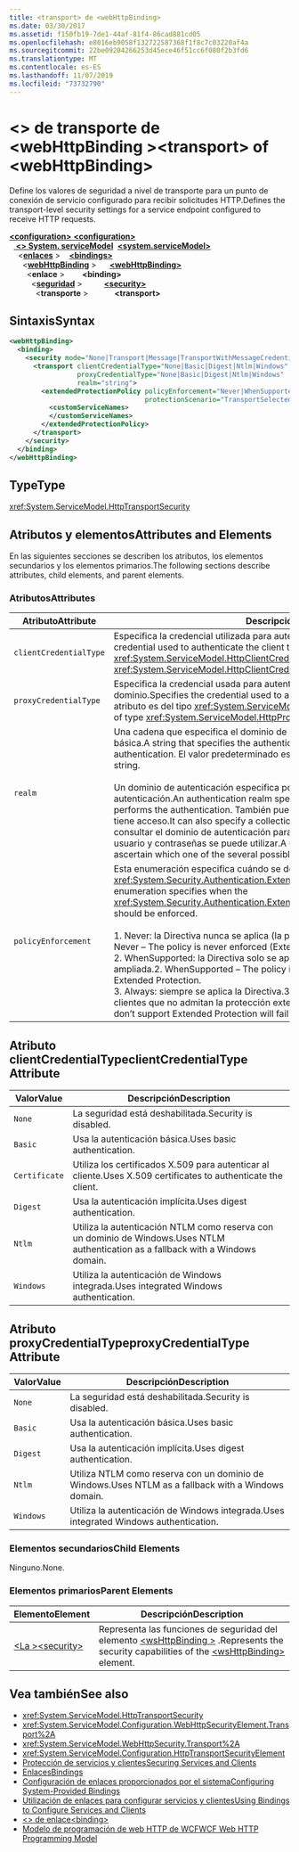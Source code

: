 ```yaml
---
title: <transport> de <webHttpBinding>
ms.date: 03/30/2017
ms.assetid: f150fb19-7de1-44af-81f4-86cad881cd05
ms.openlocfilehash: e8016eb9058f132722587368f1f8c7c03220af4a
ms.sourcegitcommit: 22be09204266253d45ece46f51cc6f080f2b3fd6
ms.translationtype: MT
ms.contentlocale: es-ES
ms.lasthandoff: 11/07/2019
ms.locfileid: "73732790"
---
```

# <a name="transport-of-webhttpbinding"></a><span data-ttu-id="60355-102">\<> de transporte de \<webHttpBinding ></span><span class="sxs-lookup"><span data-stu-id="60355-102">\<transport> of \<webHttpBinding></span></span>
<span data-ttu-id="60355-103">Define los valores de seguridad a nivel de transporte para un punto de conexión de servicio configurado para recibir solicitudes HTTP.</span><span class="sxs-lookup"><span data-stu-id="60355-103">Defines the transport-level security settings for a service endpoint configured to receive HTTP requests.</span></span>  
  
<span data-ttu-id="60355-104">[ **\<configuration>** ](../configuration-element.md)</span><span class="sxs-lookup"><span data-stu-id="60355-104">[**\<configuration>**](../configuration-element.md)</span></span>\
<span data-ttu-id="60355-105">&nbsp;&nbsp;[ **\<> System. serviceModel**](system-servicemodel.md)</span><span class="sxs-lookup"><span data-stu-id="60355-105">&nbsp;&nbsp;[**\<system.serviceModel>**](system-servicemodel.md)</span></span>\
<span data-ttu-id="60355-106">&nbsp;&nbsp;&nbsp;&nbsp;\<[**enlaces**](bindings.md) ></span><span class="sxs-lookup"><span data-stu-id="60355-106">&nbsp;&nbsp;&nbsp;&nbsp;[**\<bindings>**](bindings.md)</span></span>\
<span data-ttu-id="60355-107">&nbsp;&nbsp;&nbsp;&nbsp;&nbsp;&nbsp;\<[**webHttpBinding**](webhttpbinding.md) ></span><span class="sxs-lookup"><span data-stu-id="60355-107">&nbsp;&nbsp;&nbsp;&nbsp;&nbsp;&nbsp;[**\<webHttpBinding>**](webhttpbinding.md)</span></span>\
<span data-ttu-id="60355-108">&nbsp;&nbsp;&nbsp;&nbsp;&nbsp;&nbsp;&nbsp;&nbsp;\<**enlace** ></span><span class="sxs-lookup"><span data-stu-id="60355-108">&nbsp;&nbsp;&nbsp;&nbsp;&nbsp;&nbsp;&nbsp;&nbsp;**\<binding>**</span></span>\
<span data-ttu-id="60355-109">&nbsp;&nbsp;&nbsp;&nbsp;&nbsp;&nbsp;&nbsp;&nbsp;&nbsp;&nbsp;\<[**seguridad**](security-of-webhttpbinding.md) ></span><span class="sxs-lookup"><span data-stu-id="60355-109">&nbsp;&nbsp;&nbsp;&nbsp;&nbsp;&nbsp;&nbsp;&nbsp;&nbsp;&nbsp;[**\<security>**](security-of-webhttpbinding.md)</span></span>\
<span data-ttu-id="60355-110">&nbsp;&nbsp;&nbsp;&nbsp;&nbsp;&nbsp;&nbsp;&nbsp;&nbsp;&nbsp;&nbsp;&nbsp;\<**transporte** ></span><span class="sxs-lookup"><span data-stu-id="60355-110">&nbsp;&nbsp;&nbsp;&nbsp;&nbsp;&nbsp;&nbsp;&nbsp;&nbsp;&nbsp;&nbsp;&nbsp;**\<transport>**</span></span>  
  
## <a name="syntax"></a><span data-ttu-id="60355-111">Sintaxis</span><span class="sxs-lookup"><span data-stu-id="60355-111">Syntax</span></span>  
  
```xml  
<webHttpBinding>
  <binding>
    <security mode="None|Transport|Message|TransportWithMessageCredential|TransportCredentialOnly">
      <transport clientCredentialType="None|Basic|Digest|Ntlm|Windows"
                 proxyCredentialType="None|Basic|Digest|Ntlm|Windows"
                 realm="string">
        <extendedProtectionPolicy policyEnforcement="Never|WhenSupported|Always"
                                  protectionScenario="TransportSelected|TrustedProxy">
          <customServiceNames>
          </customServiceNames>
        </extendedProtectionPolicy>
      </transport>
    </security>
  </binding>
</webHttpBinding>
```  
  
## <a name="type"></a><span data-ttu-id="60355-112">Type</span><span class="sxs-lookup"><span data-stu-id="60355-112">Type</span></span>  
 <xref:System.ServiceModel.HttpTransportSecurity>  
  
## <a name="attributes-and-elements"></a><span data-ttu-id="60355-113">Atributos y elementos</span><span class="sxs-lookup"><span data-stu-id="60355-113">Attributes and Elements</span></span>  
 <span data-ttu-id="60355-114">En las siguientes secciones se describen los atributos, los elementos secundarios y los elementos primarios.</span><span class="sxs-lookup"><span data-stu-id="60355-114">The following sections describe attributes, child elements, and parent elements.</span></span>  
  
### <a name="attributes"></a><span data-ttu-id="60355-115">Atributos</span><span class="sxs-lookup"><span data-stu-id="60355-115">Attributes</span></span>  
  
|<span data-ttu-id="60355-116">Atributo</span><span class="sxs-lookup"><span data-stu-id="60355-116">Attribute</span></span>|<span data-ttu-id="60355-117">Descripción</span><span class="sxs-lookup"><span data-stu-id="60355-117">Description</span></span>|  
|---------------|-----------------|  
|`clientCredentialType`|<span data-ttu-id="60355-118">Especifica la credencial utilizada para autenticar el cliente al servicio.</span><span class="sxs-lookup"><span data-stu-id="60355-118">Specifies the credential used to authenticate the client to the service.</span></span> <span data-ttu-id="60355-119">Este atributo es del tipo <xref:System.ServiceModel.HttpClientCredentialType>.</span><span class="sxs-lookup"><span data-stu-id="60355-119">This attribute is of type <xref:System.ServiceModel.HttpClientCredentialType>.</span></span>|  
|`proxyCredentialType`|<span data-ttu-id="60355-120">Especifica la credencial usada para autenticar al cliente en un proxy del dominio.</span><span class="sxs-lookup"><span data-stu-id="60355-120">Specifies the credential used to authenticate the client to a domain proxy.</span></span> <span data-ttu-id="60355-121">Este atributo es del tipo <xref:System.ServiceModel.HttpProxyCredentialType>.</span><span class="sxs-lookup"><span data-stu-id="60355-121">This attribute is of type <xref:System.ServiceModel.HttpProxyCredentialType>.</span></span>|  
|`realm`|<span data-ttu-id="60355-122">Una cadena que especifica el dominio de autenticación para autenticación implícita o básica.</span><span class="sxs-lookup"><span data-stu-id="60355-122">A string that specifies the authentication realm for digest or basic authentication.</span></span> <span data-ttu-id="60355-123">El valor predeterminado es una cadena vacía.</span><span class="sxs-lookup"><span data-stu-id="60355-123">The default is an empty string.</span></span><br /><br /> <span data-ttu-id="60355-124">Un dominio de autenticación especifica por lo menos el nombre del host que realiza la autenticación.</span><span class="sxs-lookup"><span data-stu-id="60355-124">An authentication realm specifies at least the name of the host that performs the authentication.</span></span> <span data-ttu-id="60355-125">También puede especificar una colección de usuarios que tiene acceso.</span><span class="sxs-lookup"><span data-stu-id="60355-125">It can also specify a collection of users that has access.</span></span> <span data-ttu-id="60355-126">Un usuario puede consultar el dominio de autenticación para determinar cuál de los posibles nombres de usuario y contraseñas se puede utilizar.</span><span class="sxs-lookup"><span data-stu-id="60355-126">A user can query the authentication realm to ascertain which one of the several possible usernames and passwords can be used.</span></span>|  
|`policyEnforcement`|<span data-ttu-id="60355-127">Esta enumeración especifica cuándo se debe aplicar <xref:System.Security.Authentication.ExtendedProtection.ExtendedProtectionPolicy>.</span><span class="sxs-lookup"><span data-stu-id="60355-127">This enumeration specifies when the <xref:System.Security.Authentication.ExtendedProtection.ExtendedProtectionPolicy> should be enforced.</span></span><br /><br /> <span data-ttu-id="60355-128">1. Never: la Directiva nunca se aplica (la protección ampliada está deshabilitada).</span><span class="sxs-lookup"><span data-stu-id="60355-128">1.  Never – The policy is never enforced (Extended Protection is disabled).</span></span><br /><span data-ttu-id="60355-129">2. WhenSupported: la Directiva solo se aplica si el cliente admite la protección ampliada.</span><span class="sxs-lookup"><span data-stu-id="60355-129">2.  WhenSupported – The policy is enforced only if the client supports Extended Protection.</span></span><br /><span data-ttu-id="60355-130">3. Always: siempre se aplica la Directiva.</span><span class="sxs-lookup"><span data-stu-id="60355-130">3.  Always – The policy is always enforced.</span></span> <span data-ttu-id="60355-131">Los clientes que no admitan la protección extendida no podrán autenticarse.</span><span class="sxs-lookup"><span data-stu-id="60355-131">Clients which don’t support Extended Protection will fail to authenticate.</span></span>|  
  
## <a name="clientcredentialtype-attribute"></a><span data-ttu-id="60355-132">Atributo clientCredentialType</span><span class="sxs-lookup"><span data-stu-id="60355-132">clientCredentialType Attribute</span></span>  
  
|<span data-ttu-id="60355-133">Valor</span><span class="sxs-lookup"><span data-stu-id="60355-133">Value</span></span>|<span data-ttu-id="60355-134">Descripción</span><span class="sxs-lookup"><span data-stu-id="60355-134">Description</span></span>|  
|-----------|-----------------|  
|`None`|<span data-ttu-id="60355-135">La seguridad está deshabilitada.</span><span class="sxs-lookup"><span data-stu-id="60355-135">Security is disabled.</span></span>|  
|`Basic`|<span data-ttu-id="60355-136">Usa la autenticación básica.</span><span class="sxs-lookup"><span data-stu-id="60355-136">Uses basic authentication.</span></span>|  
|`Certificate`|<span data-ttu-id="60355-137">Utiliza los certificados X.509 para autenticar al cliente.</span><span class="sxs-lookup"><span data-stu-id="60355-137">Uses X.509 certificates to authenticate the client.</span></span>|  
|`Digest`|<span data-ttu-id="60355-138">Usa la autenticación implícita.</span><span class="sxs-lookup"><span data-stu-id="60355-138">Uses digest authentication.</span></span>|  
|`Ntlm`|<span data-ttu-id="60355-139">Utiliza la autenticación NTLM como reserva con un dominio de Windows.</span><span class="sxs-lookup"><span data-stu-id="60355-139">Uses NTLM authentication as a fallback with a Windows domain.</span></span>|  
|`Windows`|<span data-ttu-id="60355-140">Utiliza la autenticación de Windows integrada.</span><span class="sxs-lookup"><span data-stu-id="60355-140">Uses integrated Windows authentication.</span></span>|  
  
## <a name="proxycredentialtype-attribute"></a><span data-ttu-id="60355-141">Atributo proxyCredentialType</span><span class="sxs-lookup"><span data-stu-id="60355-141">proxyCredentialType Attribute</span></span>  
  
|<span data-ttu-id="60355-142">Valor</span><span class="sxs-lookup"><span data-stu-id="60355-142">Value</span></span>|<span data-ttu-id="60355-143">Descripción</span><span class="sxs-lookup"><span data-stu-id="60355-143">Description</span></span>|  
|-----------|-----------------|  
|`None`|<span data-ttu-id="60355-144">La seguridad está deshabilitada.</span><span class="sxs-lookup"><span data-stu-id="60355-144">Security is disabled.</span></span>|  
|`Basic`|<span data-ttu-id="60355-145">Usa la autenticación básica.</span><span class="sxs-lookup"><span data-stu-id="60355-145">Uses basic authentication.</span></span>|  
|`Digest`|<span data-ttu-id="60355-146">Usa la autenticación implícita.</span><span class="sxs-lookup"><span data-stu-id="60355-146">Uses digest authentication.</span></span>|  
|`Ntlm`|<span data-ttu-id="60355-147">Utiliza NTLM como reserva con un dominio de Windows.</span><span class="sxs-lookup"><span data-stu-id="60355-147">Uses NTLM as a fallback with a Windows domain.</span></span>|  
|`Windows`|<span data-ttu-id="60355-148">Utiliza la autenticación de Windows integrada.</span><span class="sxs-lookup"><span data-stu-id="60355-148">Uses integrated Windows authentication.</span></span>|  
  
### <a name="child-elements"></a><span data-ttu-id="60355-149">Elementos secundarios</span><span class="sxs-lookup"><span data-stu-id="60355-149">Child Elements</span></span>  
 <span data-ttu-id="60355-150">Ninguno.</span><span class="sxs-lookup"><span data-stu-id="60355-150">None.</span></span>  
  
### <a name="parent-elements"></a><span data-ttu-id="60355-151">Elementos primarios</span><span class="sxs-lookup"><span data-stu-id="60355-151">Parent Elements</span></span>  
  
|<span data-ttu-id="60355-152">Elemento</span><span class="sxs-lookup"><span data-stu-id="60355-152">Element</span></span>|<span data-ttu-id="60355-153">Descripción</span><span class="sxs-lookup"><span data-stu-id="60355-153">Description</span></span>|  
|-------------|-----------------|  
|[<span data-ttu-id="60355-154">\<La ></span><span class="sxs-lookup"><span data-stu-id="60355-154">\<security></span></span>](security-of-webhttpbinding.md)|<span data-ttu-id="60355-155">Representa las funciones de seguridad del elemento [\<wsHttpBinding >](wshttpbinding.md) .</span><span class="sxs-lookup"><span data-stu-id="60355-155">Represents the security capabilities of the [\<wsHttpBinding>](wshttpbinding.md) element.</span></span>|  
  
## <a name="see-also"></a><span data-ttu-id="60355-156">Vea también</span><span class="sxs-lookup"><span data-stu-id="60355-156">See also</span></span>

- <xref:System.ServiceModel.HttpTransportSecurity>
- <xref:System.ServiceModel.Configuration.WebHttpSecurityElement.Transport%2A>
- <xref:System.ServiceModel.WebHttpSecurity.Transport%2A>
- <xref:System.ServiceModel.Configuration.HttpTransportSecurityElement>
- [<span data-ttu-id="60355-157">Protección de servicios y clientes</span><span class="sxs-lookup"><span data-stu-id="60355-157">Securing Services and Clients</span></span>](../../../wcf/feature-details/securing-services-and-clients.md)
- [<span data-ttu-id="60355-158">Enlaces</span><span class="sxs-lookup"><span data-stu-id="60355-158">Bindings</span></span>](../../../wcf/bindings.md)
- [<span data-ttu-id="60355-159">Configuración de enlaces proporcionados por el sistema</span><span class="sxs-lookup"><span data-stu-id="60355-159">Configuring System-Provided Bindings</span></span>](../../../wcf/feature-details/configuring-system-provided-bindings.md)
- [<span data-ttu-id="60355-160">Utilización de enlaces para configurar servicios y clientes</span><span class="sxs-lookup"><span data-stu-id="60355-160">Using Bindings to Configure Services and Clients</span></span>](../../../wcf/using-bindings-to-configure-services-and-clients.md)
- [<span data-ttu-id="60355-161">\<> de enlace</span><span class="sxs-lookup"><span data-stu-id="60355-161">\<binding></span></span>](bindings.md)
- [<span data-ttu-id="60355-162">Modelo de programación de web HTTP de WCF</span><span class="sxs-lookup"><span data-stu-id="60355-162">WCF Web HTTP Programming Model</span></span>](../../../wcf/feature-details/wcf-web-http-programming-model.md)
